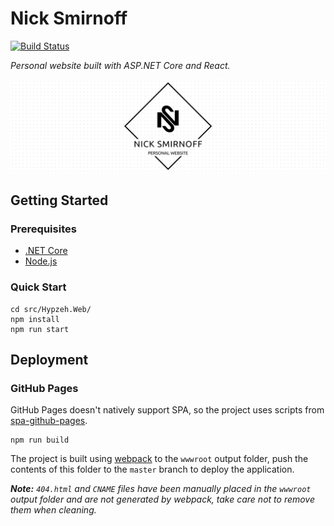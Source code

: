 # Nick Smirnoff

[![Build Status](https://nick-smirnoff.visualstudio.com/hypzeh.github.io/_apis/build/status/hypzeh.github.io-CI?branchName=master-react)](https://nick-smirnoff.visualstudio.com/hypzeh.github.io/_build/latest?definitionId=17&branchName=master-react)

_Personal website built with ASP.NET Core and React._

![Nick Smirnoff](docs/.assets/project-title.png)

## Getting Started

### Prerequisites

- [.NET Core](https://dotnet.microsoft.com/download/dotnet-core/)
- [Node.js](https://nodejs.org/en/download/)

### Quick Start

```shell
cd src/Hypzeh.Web/
npm install
npm run start
```

## Deployment

### GitHub Pages

GitHub Pages doesn't natively support SPA, so the project uses scripts from [spa-github-pages](https://github.com/rafrex/spa-github-pages).

```shell
npm run build
```

The project is built using [webpack](https://webpack.js.org/) to the `wwwroot` output folder, push the contents of this folder to the `master` branch to deploy the application.

_**Note:** `404.html` and `CNAME` files have been manually placed in the `wwwroot` output folder and are not generated by webpack, take care not to remove them when cleaning._
